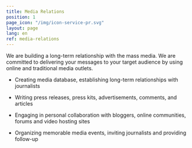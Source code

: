 ```yaml
---
title: Media Relations
position: 1
page_icon: "/img/icon-service-pr.svg"
layout: page
lang: en
ref: media-relations
---
```


We are building a long-term relationship with the mass media. We are committed to delivering your messages to your target audience by using online and traditional media outlets. 

* Creating media database, establishing long-term relationships with journalists

* Writing press releases, press kits, advertisements, comments, and articles

* Engaging in personal collaboration with bloggers, online communities, forums and video hosting sites

* Organizing memorable media events, inviting journalists and providing follow-up